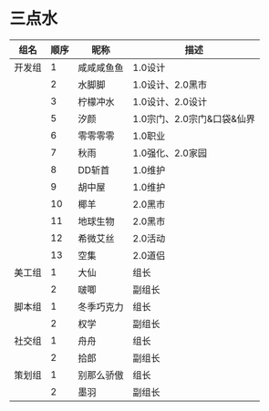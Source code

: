 # 三点水

组名  | 顺序   | 昵称 | 描述 |  
-- | --   | -- | -- | 
| 开发组 | 1  |  咸咸咸鱼鱼 | 1.0设计
|  | 2  | 水脚脚 | 1.0设计、2.0黑市
|  | 3  | 柠檬冲水 | 1.0设计、2.0设计
|  | 5  |  汐颜 | 1.0宗门、2.0宗门&口袋&仙界
|  | 6  |  零零零零 | 1.0职业
|  | 7  |  秋雨 | 1.0强化、2.0家园
|  | 8  |  DD斩首 | 1.0维护
|  | 9  |  胡中屋 | 1.0维护
|  | 10  |  椰羊 | 2.0黑市
|  | 11  |  地球生物 | 2.0黑市
|  | 12  |  希微艾丝 | 2.0活动
|  | 13  |  空集 | 2.0道侣
| 美工组  | 1  |  大仙 | 组长
|  | 2  |  啵唧 | 副组长
| 脚本组 | 1  |  冬季巧克力 | 组长
|  | 2  |  权学 | 副组长
| 社交组 | 1  | 舟舟   | 组长
|  | 2  | 拾郎   | 副组长
| 策划组 | 1  | 别那么骄傲 | 组长
|  | 2  | 墨羽 |  副组长